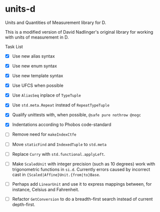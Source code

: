 # units-d
Units and Quantities of Measurement library for D.

This is a modified version of David Nadlinger's original library for working
with units of measurement in D.

Task List

- [x] Use new alias syntax

- [x] Use new enum syntax

- [x] Use new template syntax

- [x] Use UFCS when possible

- [x] Use `AliasSeq` inplace of `TypeTuple`

- [x] Use `std.meta.Repeat` instead of `RepeatTypeTuple`

- [x] Qualify unittests with, when possible, `@safe pure nothrow @nogc`

- [x] Indentations according to Phobos code-standard

- [ ] Remove need for `makeIndexCtfe`

- [ ] Move `staticFind` and `IndexedTuple` to `std.meta`

- [ ] Replace `Curry` with `std.functional.applyLeft`.

- [ ] Make `ScaledUnit` with integer precision (such as 10 degrees) work with
trigonometric functions in `si.d`. Currently errors caused by incorrect cast in
`{Scaled|Affine}Unit.{from|to}Base`.

- [ ] Perhaps add `LinearUnit` and use it to express mappings between, for
instance, Celsius and Fahrenheit.

- [ ] Refactor `GetConversion` to do a breadth-first search instead of current
depth-first.
